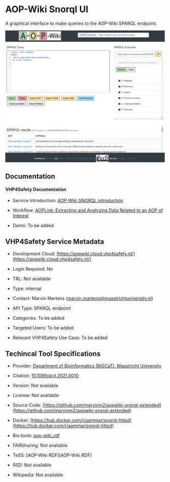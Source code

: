
# AOP-Wiki Snorql UI

<!--- This file is autogenerated. Edit aopwiki.json to make changes in this page. ---> 

A graphical interface to make queries to the AOP-Wiki SPARQL endpoint.

![AOP-Wiki Snorql UI logo](https://raw.githubusercontent.com/VHP4Safety/cloud/main/docs/service/aopwiki.png)

## Documentation

#### VHP4Safety Documentation

* Service Introduction: [AOP-Wiki SNORQL introduction](https://docs.vhp4safety.nl/en/latest/tutorials/aopwiki/aopwiki.html) 

* Workflow: [AOPLink: Extracting and Analyzing Data Related to an AOP of Interest](https://docs.vhp4safety.nl/en/latest/tutorials/aoplink/aoplink.html) 

* Demo: To be added

<h4 id='tess-widget-materials-header'></h4>

<div id='tess-widget-materials-list' class='tess-widget tess-widget-list'></div>
<script>
  function initTeSSWidgets() {
    var query = 'aopwiki';
    if (query.trim() != '') {
      TessWidget.Materials(document.getElementById('tess-widget-materials-list'),
                           'SimpleList',
                           {
                             opts: {
                               enableSearch: false
                             },
                             params: {
                               pageSize: 5,
                               q: query
                             }
                           });
      document.getElementById('tess-widget-materials-header').innerHTML = 'Documentation from ELIXIR TeSS'
    }
}
</script>
<script async='' defer='' src='https://elixirtess.github.io/TeSS_widgets/components/js/tess-widget-standalone.js' onload='initTeSSWidgets()'></script>

## VHP4Safety Service Metadata

* Development Cloud: [https://aopwiki.cloud.vhp4safety.nl/](https://aopwiki.cloud.vhp4safety.nl/) 

* Login Required: No

* TRL: Not available

* Type: internal

* Contact: Marvin Martens (marvin.martens@maastrichtuniversity.nl)

* API Type: SPARQL endpoint

* Categories: To be added

* Targeted Users: To be added

* Relevant VHP4Safety Use Case: To be added

## Techincal Tool Specifications

* Provider: [Department of Bioinformatics (BiGCaT), Maastricht University](https://www.maastrichtuniversity.nl/research/bioinformatics)

* Citation: [10.1089/aivt.2021.0010](https://doi.org/10.1089/aivt.2021.0010)

* Version: Not available

* License: Not available

* Source Code: [https://github.com/marvinm2/aopwiki-snorql-extended](https://github.com/marvinm2/aopwiki-snorql-extended)

* Docker: [https://hub.docker.com/r/aammar/snorql-httpd](https://hub.docker.com/r/aammar/snorql-httpd)

* Bio.tools: [aop-wiki_rdf](aop-wiki_rdf)

* FAIRsharing: Not available

* TeSS: [AOP-Wiki RDF](AOP-Wiki RDF)

* RSD: Not available

* Wikipedia: Not available

<script type="application/ld+json">
  {
    "@context": "https://schema.org/",
    "@type": "SoftwareApplication",
    "http://purl.org/dc/terms/conformsTo": {
      "@type": "CreativeWork", "@id": "https://bioschemas.org/profiles/ComputationalTool/1.0-RELEASE"
    },
    "@id" : "https://vhp4safety.github.io/cloud/service/aopwiki",
    "name": "AOP-Wiki Snorql UI",
    "description": "A graphical interface to make queries to the AOP-Wiki SPARQL endpoint.",
    "url": "https://aopwiki.cloud.vhp4safety.nl/"
  }
</script>
